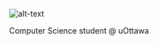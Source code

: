 ![alt-text](https://media-exp1.licdn.com/dms/image/C5616AQHdCzUiKpUvhg/profile-displaybackgroundimage-shrink_350_1400/0/1655578826994?e=1669248000&v=beta&t=P8l_hjSTdPIE0cqV71pYNX1wH6vcIGMnHtcUWwdkel4)


Computer Science student @ uOttawa
